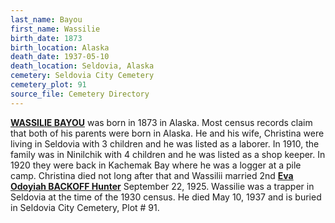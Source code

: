 ```yaml
---
last_name: Bayou
first_name: Wassilie
birth_date: 1873
birth_location: Alaska
death_date: 1937-05-10
death_location: Seldovia, Alaska
cemetery: Seldovia City Cemetery
cemetery_plot: 91
source_file: Cemetery Directory
---
```

[**WASSILIE BAYOU**](../_families/Bayou_Family.md) was born in 1873 in Alaska.  Most census records claim that both of his parents were born in Alaska. He and his wife, Christina were living in Seldovia with 3 children and he was listed as a laborer.  In 1910, the family was in Ninilchik with 4 children and he was listed as a shop keeper.  In 1920 they were back in Kachemak Bay where he was a logger at a pile camp.  Christina died not long after that and Wassilii married 2nd [**Eva Odoyiah BACKOFF Hunter**](./Bayou_Eva_Hunter.md) September 22, 1925.  Wassilie was a trapper in Seldovia at the time of the 1930 census.  He died May 10, 1937 and is buried in Seldovia City Cemetery, Plot # 91. 
